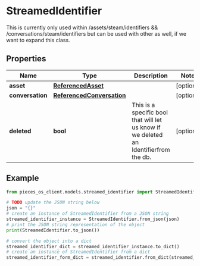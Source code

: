 # StreamedIdentifier

This is currently only used within /assets/steam/identifiers && /conversations/steam/identifiers but can be used with other as well, if we want to expand this class.

## Properties

Name | Type | Description | Notes
------------ | ------------- | ------------- | -------------
**asset** | [**ReferencedAsset**](ReferencedAsset) |  | [optional] 
**conversation** | [**ReferencedConversation**](ReferencedConversation) |  | [optional] 
**deleted** | **bool** | This is a specific bool that will let us know if we deleted an Identifierfrom the db. | [optional] 

## Example

```python
from pieces_os_client.models.streamed_identifier import StreamedIdentifier

# TODO update the JSON string below
json = "{}"
# create an instance of StreamedIdentifier from a JSON string
streamed_identifier_instance = StreamedIdentifier.from_json(json)
# print the JSON string representation of the object
print(StreamedIdentifier.to_json())

# convert the object into a dict
streamed_identifier_dict = streamed_identifier_instance.to_dict()
# create an instance of StreamedIdentifier from a dict
streamed_identifier_form_dict = streamed_identifier.from_dict(streamed_identifier_dict)
```


